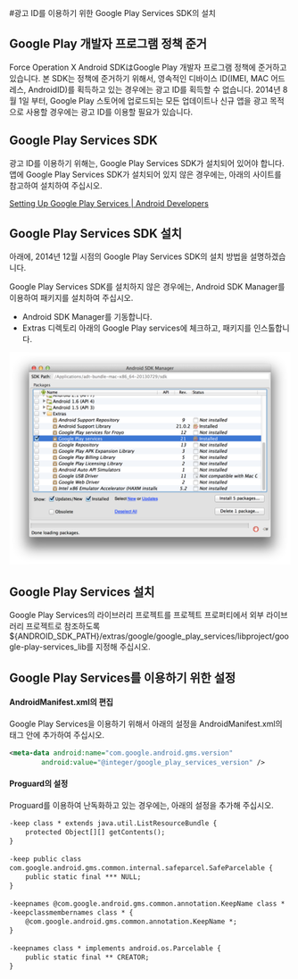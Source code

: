 #광고 ID를 이용하기 위한 Google Play Services SDK의 설치


## Google Play 개발자 프로그램 정책 준거

Force Operation X Android SDKはGoogle Play 개발자 프로그램 정책에 준거하고 있습니다. 본 SDK는 정책에 준거하기 위해서, 영속적인 디바이스 ID(IMEI, MAC 어드레스, AndroidID)를 획득하고 있는 경우에는 광고 ID를 획득할 수 없습니다. 2014년 8월 1일 부터, Google Play 스토어에 업로드되는 모든 업데이트나 신규 앱을 광고 목적으로 사용할 경우에는 광고 ID를 이용할 필요가 있습니다.


## Google Play Services SDK


광고 ID를 이용하기 위해는, Google Play Services SDK가 설치되어 있어야 합니다.
앱에 Google Play Services SDK가 설치되어 있지 않은 경우에는, 아래의 사이트를 참고하여 설치하여 주십시오.

[Setting Up Google Play Services | Android Developers](https://developer.android.com/google/play-services/setup.html)



## Google Play Services SDK 설치

아래에, 2014년 12월 시점의 Google Play Services SDK의 설치 방법을 설명하겠습니다.

Google Play Services SDK를 설치하지 않은 경우에는, Android SDK Manager를 이용하여 패키지를 설치하여 주십시오.

* Android SDK Manager를 기동합니다.
* Extras 디렉토리 아래의 Google Play services에 체크하고, 패키지를 인스톨합니다.

![googlePlayServices01](./img01.png)

## Google Play Services 설치

Google Play Services의 라이브러리 프로젝트를 프로젝트 프로퍼티에서 외부 라이브러리 프로젝트로 참조하도록 ${ANDROID_SDK_PATH}/extras/google/google_play_services/libproject/google-play-services_lib를 지정해 주십시오.


## Google Play Services를 이용하기 위한 설정

#### AndroidManifest.xml의 편집

Google Play Services을 이용하기 위해서 아래의 설정을 AndroidManifest.xml의 <application> 태그 안에 추가하여 주십시오.

```xml
<meta-data android:name="com.google.android.gms.version"
        android:value="@integer/google_play_services_version" />
```

#### Proguard의 설정

Proguard를 이용하여 난독화하고 있는 경우에는, 아래의 설정을 추가해 주십시오.

```
-keep class * extends java.util.ListResourceBundle {
    protected Object[][] getContents();
}

-keep public class com.google.android.gms.common.internal.safeparcel.SafeParcelable {
    public static final *** NULL;
}

-keepnames @com.google.android.gms.common.annotation.KeepName class *
-keepclassmembernames class * {
    @com.google.android.gms.common.annotation.KeepName *;
}

-keepnames class * implements android.os.Parcelable {
    public static final ** CREATOR;
}
```
